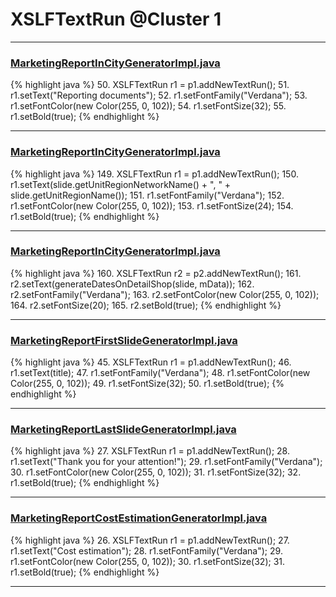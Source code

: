 # XSLFTextRun @Cluster 1

***

### [MarketingReportInCityGeneratorImpl.java](https://searchcode.com/codesearch/view/92131916/)
{% highlight java %}
50. XSLFTextRun r1 = p1.addNewTextRun();
51. r1.setText("Reporting documents");
52. r1.setFontFamily("Verdana");
53. r1.setFontColor(new Color(255, 0, 102));
54. r1.setFontSize(32);
55. r1.setBold(true);
{% endhighlight %}

***

### [MarketingReportInCityGeneratorImpl.java](https://searchcode.com/codesearch/view/92131916/)
{% highlight java %}
149. XSLFTextRun r1 = p1.addNewTextRun();
150. r1.setText(slide.getUnitRegionNetworkName() + ", " + slide.getUnitRegionName());
151. r1.setFontFamily("Verdana");
152. r1.setFontColor(new Color(255, 0, 102));
153. r1.setFontSize(24);
154. r1.setBold(true);
{% endhighlight %}

***

### [MarketingReportInCityGeneratorImpl.java](https://searchcode.com/codesearch/view/92131916/)
{% highlight java %}
160. XSLFTextRun r2 = p2.addNewTextRun();
161. r2.setText(generateDatesOnDetailShop(slide, mData));
162. r2.setFontFamily("Verdana");
163. r2.setFontColor(new Color(255, 0, 102));
164. r2.setFontSize(20);
165. r2.setBold(true);
{% endhighlight %}

***

### [MarketingReportFirstSlideGeneratorImpl.java](https://searchcode.com/codesearch/view/92131912/)
{% highlight java %}
45. XSLFTextRun r1 = p1.addNewTextRun();
46. r1.setText(title);
47. r1.setFontFamily("Verdana");
48. r1.setFontColor(new Color(255, 0, 102));
49. r1.setFontSize(32);
50. r1.setBold(true);
{% endhighlight %}

***

### [MarketingReportLastSlideGeneratorImpl.java](https://searchcode.com/codesearch/view/92131911/)
{% highlight java %}
27. XSLFTextRun r1 = p1.addNewTextRun();
28. r1.setText("Thank you for your attention!");
29. r1.setFontFamily("Verdana");
30. r1.setFontColor(new Color(255, 0, 102));
31. r1.setFontSize(32);
32. r1.setBold(true);
{% endhighlight %}

***

### [MarketingReportCostEstimationGeneratorImpl.java](https://searchcode.com/codesearch/view/92131918/)
{% highlight java %}
26. XSLFTextRun r1 = p1.addNewTextRun();
27. r1.setText("Cost estimation");
28. r1.setFontFamily("Verdana");
29. r1.setFontColor(new Color(255, 0, 102));
30. r1.setFontSize(32);
31. r1.setBold(true);
{% endhighlight %}

***

